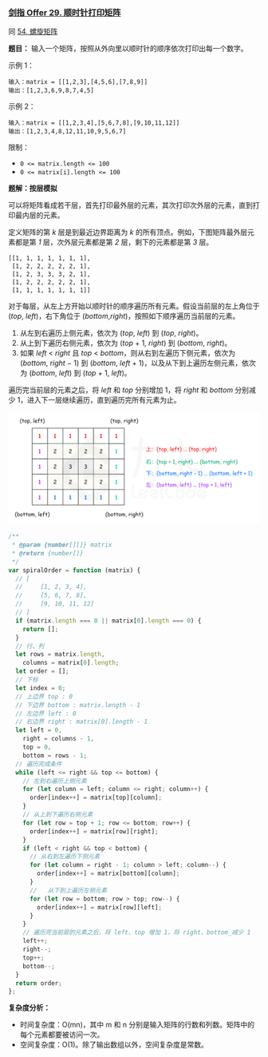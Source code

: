 ### [剑指 Offer 29. 顺时针打印矩阵](https://leetcode-cn.com/problems/shun-shi-zhen-da-yin-ju-zhen-lcof/)

同 [54. 螺旋矩阵](https://leetcode-cn.com/problems/spiral-matrix/)

**题目：** 输入一个矩阵，按照从外向里以顺时针的顺序依次打印出每一个数字。

示例 1：

```
输入：matrix = [[1,2,3],[4,5,6],[7,8,9]]
输出：[1,2,3,6,9,8,7,4,5]
```

示例 2：

```
输入：matrix = [[1,2,3,4],[5,6,7,8],[9,10,11,12]]
输出：[1,2,3,4,8,12,11,10,9,5,6,7]
```

限制：

- `0 <= matrix.length <= 100`
- `0 <= matrix[i].length <= 100`

**题解：按层模拟**

可以将矩阵看成若干层，首先打印最外层的元素，其次打印次外层的元素，直到打印最内层的元素。

定义矩阵的第 _k_ 层是到最近边界距离为 _k_ 的所有顶点。例如，下图矩阵最外层元素都是第 _1_ 层，次外层元素都是第 _2_ 层，剩下的元素都是第 _3_ 层。

```
[[1, 1, 1, 1, 1, 1, 1],
 [1, 2, 2, 2, 2, 2, 1],
 [1, 2, 3, 3, 3, 2, 1],
 [1, 2, 2, 2, 2, 2, 1],
 [1, 1, 1, 1, 1, 1, 1]]
```

对于每层，从左上方开始以顺时针的顺序遍历所有元素。假设当前层的左上角位于 (_top_, _left_)，右下角位于 (_bottom_,_right_)，按照如下顺序遍历当前层的元素。

1. 从左到右遍历上侧元素，依次为 (_top_, _left_) 到 (_top_, _right_)。
2. 从上到下遍历右侧元素，依次为 (_top_ + 1, _right_) 到 (_bottom_, _right_)。
3. 如果 _left_ < _right_ 且 _top_ < _bottom_，则从右到左遍历下侧元素，依次为 (_bottom_, _right_ − 1) 到 (_bottom_, _left_ + 1)，以及从下到上遍历左侧元素，依次为 (_bottom_, _left_) 到 (_top_ + 1, _left_)。

遍历完当前层的元素之后，将 _left_ 和 _top_ 分别增加 1，将 _right_ 和 _bottom_ 分别减少 1，进入下一层继续遍历，直到遍历完所有元素为止。

![顺时针打印矩阵](../images/jianzhi_29_fig1.png)

```js
/**
 * @param {number[][]} matrix
 * @return {number[]}
 */
var spiralOrder = function (matrix) {
  // [
  //     [1, 2, 3, 4],
  //     [5, 6, 7, 8],
  //     [9, 10, 11, 12]
  // ]
  if (matrix.length === 0 || matrix[0].length === 0) {
    return [];
  }
  // 行、列
  let rows = matrix.length,
    columns = matrix[0].length;
  let order = [];
  // 下标
  let index = 0;
  // 上边界 top : 0
  // 下边界 bottom : matrix.length - 1
  // 左边界 left : 0
  // 右边界 right : matrix[0].length - 1
  let left = 0,
    right = columns - 1,
    top = 0,
    bottom = rows - 1;
  // 遍历完成条件
  while (left <= right && top <= bottom) {
    // 左到右遍历上侧元素
    for (let column = left; column <= right; column++) {
      order[index++] = matrix[top][column];
    }
    // 从上到下遍历右侧元素
    for (let row = top + 1; row <= bottom; row++) {
      order[index++] = matrix[row][right];
    }
    if (left < right && top < bottom) {
      // 从右到左遍历下侧元素
      for (let column = right - 1; column > left; column--) {
        order[index++] = matrix[bottom][column];
      }
      //   从下到上遍历左侧元素
      for (let row = bottom; row > top; row--) {
        order[index++] = matrix[row][left];
      }
    }
    // 遍历完当前层的元素之后，将 left、top 增加 1，将 right、bottom_减少 1
    left++;
    right--;
    top++;
    bottom--;
  }
  return order;
};
```

**复杂度分析：**

- 时间复杂度：O(mn)，其中 m 和 n 分别是输入矩阵的行数和列数。矩阵中的每个元素都要被访问一次。
- 空间复杂度：O(1)。除了输出数组以外，空间复杂度是常数。
